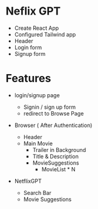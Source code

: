 # Neflix GPT

- Create React App
- Configured Tailwind app
- Header
- Login form
- Signup form

# Features

- login/signup page
    - Signin / sign up form
    - redirect to Browse Page
- Browser ( After Authentication)
    - Header
    - Main Movie
        - Trailer in Background 
        - Title & Description
        - MovieSuggestions
            - MovieList * N

- NetflixGPT
    - Search Bar
    - Movie Suggestions

